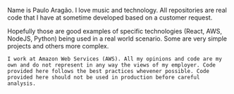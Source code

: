 Name is Paulo Aragão. I love music and technology. All repositories are real code that I have at sometime developed based on a customer request. 

Hopefully those are good examples of specific technologies (React, AWS, NodeJS, Python) being used in a real world scenario. Some are very simple projects and others more complex. 

`I work at Amazon Web Services (AWS). All my opinions and code are my own and do not represent in any way the views of my employer. Code provided here follows the best practices whevener possible. Code provided here should not be used in production before careful analysis.`

<!---
paragao/paragao is a ✨ special ✨ repository because its `README.md` (this file) appears on your GitHub profile.
You can click the Preview link to take a look at your changes.
--->
